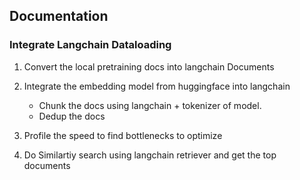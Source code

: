 ## Documentation

### Integrate Langchain Dataloading
1. Convert the local pretraining docs into langchain Documents
2. Integrate the embedding model from huggingface into langchain
    - Chunk the docs using langchain + tokenizer of model. 
    - Dedup the docs
    
3. Profile the speed to find bottlenecks to optimize
4. Do Similartiy search using langchain retriever and get the top documents

